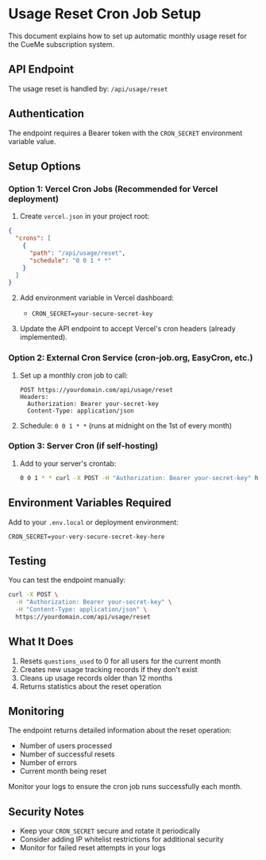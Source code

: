 # Usage Reset Cron Job Setup

This document explains how to set up automatic monthly usage reset for the CueMe subscription system.

## API Endpoint

The usage reset is handled by: `/api/usage/reset`

## Authentication

The endpoint requires a Bearer token with the `CRON_SECRET` environment variable value.

## Setup Options

### Option 1: Vercel Cron Jobs (Recommended for Vercel deployment)

1. Create `vercel.json` in your project root:

```json
{
  "crons": [
    {
      "path": "/api/usage/reset",
      "schedule": "0 0 1 * *"
    }
  ]
}
```

2. Add environment variable in Vercel dashboard:

   - `CRON_SECRET=your-secure-secret-key`

3. Update the API endpoint to accept Vercel's cron headers (already implemented).

### Option 2: External Cron Service (cron-job.org, EasyCron, etc.)

1. Set up a monthly cron job to call:

   ```
   POST https://yourdomain.com/api/usage/reset
   Headers:
     Authorization: Bearer your-secret-key
     Content-Type: application/json
   ```

2. Schedule: `0 0 1 * *` (runs at midnight on the 1st of every month)

### Option 3: Server Cron (if self-hosting)

1. Add to your server's crontab:
   ```bash
   0 0 1 * * curl -X POST -H "Authorization: Bearer your-secret-key" https://yourdomain.com/api/usage/reset
   ```

## Environment Variables Required

Add to your `.env.local` or deployment environment:

```env
CRON_SECRET=your-very-secure-secret-key-here
```

## Testing

You can test the endpoint manually:

```bash
curl -X POST \
  -H "Authorization: Bearer your-secret-key" \
  -H "Content-Type: application/json" \
  https://yourdomain.com/api/usage/reset
```

## What It Does

1. Resets `questions_used` to 0 for all users for the current month
2. Creates new usage tracking records if they don't exist
3. Cleans up usage records older than 12 months
4. Returns statistics about the reset operation

## Monitoring

The endpoint returns detailed information about the reset operation:

- Number of users processed
- Number of successful resets
- Number of errors
- Current month being reset

Monitor your logs to ensure the cron job runs successfully each month.

## Security Notes

- Keep your `CRON_SECRET` secure and rotate it periodically
- Consider adding IP whitelist restrictions for additional security
- Monitor for failed reset attempts in your logs
